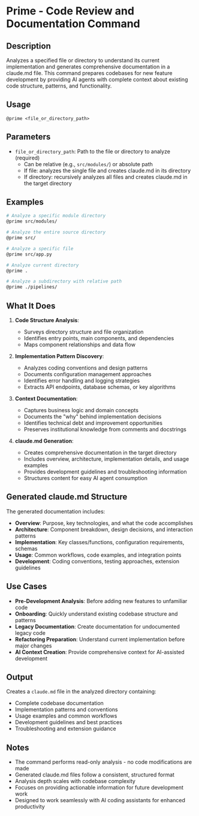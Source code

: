 # Prime - Code Review and Documentation Command

## Description

Analyzes a specified file or directory to understand its current implementation and generates comprehensive documentation in a claude.md file. This command prepares codebases for new feature development by providing AI agents with complete context about existing code structure, patterns, and functionality.

## Usage

```
@prime <file_or_directory_path>
```

## Parameters

- `file_or_directory_path`: Path to the file or directory to analyze (required)
  - Can be relative (e.g., `src/modules/`) or absolute path
  - If file: analyzes the single file and creates claude.md in its directory
  - If directory: recursively analyzes all files and creates claude.md in the target directory

## Examples

```bash
# Analyze a specific module directory
@prime src/modules/

# Analyze the entire source directory
@prime src/

# Analyze a specific file
@prime src/app.py

# Analyze current directory
@prime .

# Analyze a subdirectory with relative path
@prime ./pipelines/
```

## What It Does

1. **Code Structure Analysis**:
   - Surveys directory structure and file organization
   - Identifies entry points, main components, and dependencies
   - Maps component relationships and data flow

2. **Implementation Pattern Discovery**:
   - Analyzes coding conventions and design patterns
   - Documents configuration management approaches
   - Identifies error handling and logging strategies
   - Extracts API endpoints, database schemas, or key algorithms

3. **Context Documentation**:
   - Captures business logic and domain concepts
   - Documents the "why" behind implementation decisions
   - Identifies technical debt and improvement opportunities
   - Preserves institutional knowledge from comments and docstrings

4. **claude.md Generation**:
   - Creates comprehensive documentation in the target directory
   - Includes overview, architecture, implementation details, and usage examples
   - Provides development guidelines and troubleshooting information
   - Structures content for easy AI agent consumption

## Generated claude.md Structure

The generated documentation includes:

- **Overview**: Purpose, key technologies, and what the code accomplishes
- **Architecture**: Component breakdown, design decisions, and interaction patterns
- **Implementation**: Key classes/functions, configuration requirements, schemas
- **Usage**: Common workflows, code examples, and integration points
- **Development**: Coding conventions, testing approaches, extension guidelines

## Use Cases

- **Pre-Development Analysis**: Before adding new features to unfamiliar code
- **Onboarding**: Quickly understand existing codebase structure and patterns
- **Legacy Documentation**: Create documentation for undocumented legacy code
- **Refactoring Preparation**: Understand current implementation before major changes
- **AI Context Creation**: Provide comprehensive context for AI-assisted development

## Output

Creates a `claude.md` file in the analyzed directory containing:
- Complete codebase documentation
- Implementation patterns and conventions
- Usage examples and common workflows
- Development guidelines and best practices
- Troubleshooting and extension guidance

## Notes

- The command performs read-only analysis - no code modifications are made
- Generated claude.md files follow a consistent, structured format
- Analysis depth scales with codebase complexity
- Focuses on providing actionable information for future development work
- Designed to work seamlessly with AI coding assistants for enhanced productivity